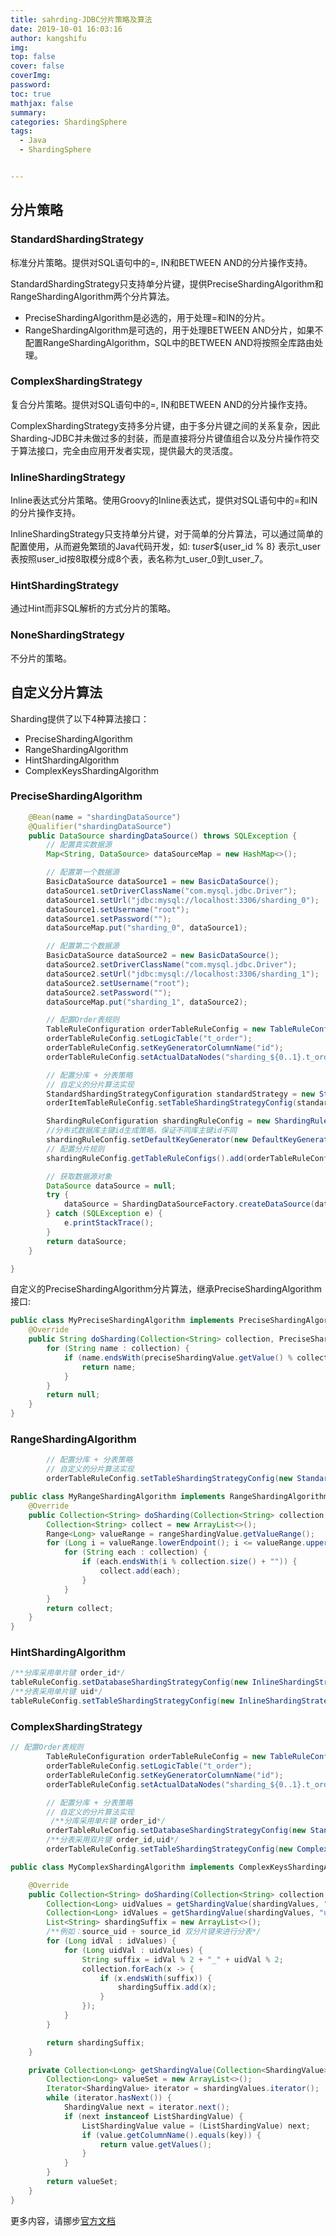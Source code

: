 ```yaml
---
title: sahrding-JDBC分片策略及算法
date: 2019-10-01 16:03:16
author: kangshifu
img: 
top: false
cover: false
coverImg: 
password: 
toc: true
mathjax: false
summary: 
categories: ShardingSphere
tags:
  - Java 
  - ShardingSphere


---
```




<!--more-->  



## 分片策略

### StandardShardingStrategy

标准分片策略。提供对SQL语句中的=, IN和BETWEEN AND的分片操作支持。

StandardShardingStrategy只支持单分片键，提供PreciseShardingAlgorithm和RangeShardingAlgorithm两个分片算法。

* PreciseShardingAlgorithm是必选的，用于处理=和IN的分片。
* RangeShardingAlgorithm是可选的，用于处理BETWEEN AND分片，如果不配置RangeShardingAlgorithm，SQL中的BETWEEN AND将按照全库路由处理。



### ComplexShardingStrategy

复合分片策略。提供对SQL语句中的=, IN和BETWEEN AND的分片操作支持。

ComplexShardingStrategy支持多分片键，由于多分片键之间的关系复杂，因此Sharding-JDBC并未做过多的封装，而是直接将分片键值组合以及分片操作符交于算法接口，完全由应用开发者实现，提供最大的灵活度。



### InlineShardingStrategy

Inline表达式分片策略。使用Groovy的Inline表达式，提供对SQL语句中的=和IN的分片操作支持。

InlineShardingStrategy只支持单分片键，对于简单的分片算法，可以通过简单的配置使用，从而避免繁琐的Java代码开发，如: t*user*${user_id % 8} 表示t_user表按照user_id按8取模分成8个表，表名称为t_user_0到t_user_7。



### HintShardingStrategy

通过Hint而非SQL解析的方式分片的策略。



### NoneShardingStrategy

不分片的策略。



## 自定义分片算法

Sharding提供了以下4种算法接口：

* PreciseShardingAlgorithm
* RangeShardingAlgorithm
* HintShardingAlgorithm
* ComplexKeysShardingAlgorithm



### PreciseShardingAlgorithm

```java
 	@Bean(name = "shardingDataSource")
    @Qualifier("shardingDataSource")
    public DataSource shardingDataSource() throws SQLException {
        // 配置真实数据源
        Map<String, DataSource> dataSourceMap = new HashMap<>();

        // 配置第一个数据源
        BasicDataSource dataSource1 = new BasicDataSource();
        dataSource1.setDriverClassName("com.mysql.jdbc.Driver");
        dataSource1.setUrl("jdbc:mysql://localhost:3306/sharding_0");
        dataSource1.setUsername("root");
        dataSource1.setPassword("");
        dataSourceMap.put("sharding_0", dataSource1);

        // 配置第二个数据源
        BasicDataSource dataSource2 = new BasicDataSource();
        dataSource2.setDriverClassName("com.mysql.jdbc.Driver");
        dataSource2.setUrl("jdbc:mysql://localhost:3306/sharding_1");
        dataSource2.setUsername("root");
        dataSource2.setPassword("");
        dataSourceMap.put("sharding_1", dataSource2);

        // 配置Order表规则
        TableRuleConfiguration orderTableRuleConfig = new TableRuleConfiguration();
        orderTableRuleConfig.setLogicTable("t_order");
        orderTableRuleConfig.setKeyGeneratorColumnName("id");
        orderTableRuleConfig.setActualDataNodes("sharding_${0..1}.t_order${0..1}");

        // 配置分库 + 分表策略
        // 自定义的分片算法实现
        StandardShardingStrategyConfiguration standardStrategy = new StandardShardingStrategyConfiguration("order_id",new MyPreciseShardingAlgorithm());
        orderItemTableRuleConfig.setTableShardingStrategyConfig(standardStrategy);

        ShardingRuleConfiguration shardingRuleConfig = new ShardingRuleConfiguration();
        //分布式数据库主键id生成策略，保证不同库主键id不同
        shardingRuleConfig.setDefaultKeyGenerator(new DefaultKeyGenerator());
        // 配置分片规则
        shardingRuleConfig.getTableRuleConfigs().add(orderTableRuleConfig);

        // 获取数据源对象
        DataSource dataSource = null;
        try {
            dataSource = ShardingDataSourceFactory.createDataSource(dataSourceMap, shardingRuleConfig, new ConcurrentHashMap<>(), new Properties());
        } catch (SQLException e) {
            e.printStackTrace();
        }
        return dataSource;
    }

}
```

自定义的PreciseShardingAlgorithm分片算法，继承PreciseShardingAlgorithm<Long>接口:

```java
public class MyPreciseShardingAlgorithm implements PreciseShardingAlgorithm<Long> {
    @Override
    public String doSharding(Collection<String> collection, PreciseShardingValue<Long> preciseShardingValue) {
        for (String name : collection) {
            if (name.endsWith(preciseShardingValue.getValue() % collection.size() + "")){
                return name;
            }
        }
        return null;
    }
}
```



### RangeShardingAlgorithm

```java
		// 配置分库 + 分表策略
        // 自定义的分片算法实现
        orderTableRuleConfig.setTableShardingStrategyConfig(new StandardShardingStrategyConfiguration("order_id", new MyPreciseShardingAlgorithm()));
```

```java
public class MyRangeShardingAlgorithm implements RangeShardingAlgorithm<Long> {
    @Override
    public Collection<String> doSharding(Collection<String> collection, RangeShardingValue<Long> rangeShardingValue) {
        Collection<String> collect = new ArrayList<>();
        Range<Long> valueRange = rangeShardingValue.getValueRange();
        for (Long i = valueRange.lowerEndpoint(); i <= valueRange.upperEndpoint(); i++) {
            for (String each : collection) {
                if (each.endsWith(i % collection.size() + "")) {
                    collect.add(each);
                }
            }
        }
        return collect;
    }
}
```

### HintShardingAlgorithm

```java
/**分库采用单片键 order_id*/
tableRuleConfig.setDatabaseShardingStrategyConfig(new InlineShardingStrategyConfiguration("order_id", "sharding_${order_id % 2}"));
/**分表采用单片键 uid*/
tableRuleConfig.setTableShardingStrategyConfig(new InlineShardingStrategyConfiguration("uid", "t_order_${uid % 2}"));
```





### ComplexShardingStrategy

```java
// 配置Order表规则
        TableRuleConfiguration orderTableRuleConfig = new TableRuleConfiguration();
        orderTableRuleConfig.setLogicTable("t_order");
		orderTableRuleConfig.setKeyGeneratorColumnName("id");
        orderTableRuleConfig.setActualDataNodes("sharding_${0..1}.t_order_${0..1}_${0..1}");

        // 配置分库 + 分表策略
        // 自定义的分片算法实现
         /**分库采用单片键 order_id*/
        orderTableRuleConfig.setDatabaseShardingStrategyConfig(new StandardShardingStrategyConfiguration("order_id", new MyPreciseShardingAlgorithm()));
        /**分表采用双片键 order_id,uid*/
        orderTableRuleConfig.setTableShardingStrategyConfig(new ComplexShardingStrategyConfiguration("order_id,uid", new MyComplexShardingAlgorithm()));

```

```java
public class MyComplexShardingAlgorithm implements ComplexKeysShardingAlgorithm {

    @Override
    public Collection<String> doSharding(Collection<String> collection, Collection<ShardingValue> shardingValues) {
        Collection<Long> uidValues = getShardingValue(shardingValues, "order_id");
        Collection<Long> idValues = getShardingValue(shardingValues, "uid");
        List<String> shardingSuffix = new ArrayList<>();
        /**例如：source_uid + source_id 双分片键来进行分表*/
        for (Long idVal : idValues) {
            for (Long uidVal : uidValues) {
                String suffix = idVal % 2 + "_" + uidVal % 2;
                collection.forEach(x -> {
                    if (x.endsWith(suffix)) {
                        shardingSuffix.add(x);
                    }
                });
            }
        }

        return shardingSuffix;
    }

    private Collection<Long> getShardingValue(Collection<ShardingValue> shardingValues, final String key) {
        Collection<Long> valueSet = new ArrayList<>();
        Iterator<ShardingValue> iterator = shardingValues.iterator();
        while (iterator.hasNext()) {
            ShardingValue next = iterator.next();
            if (next instanceof ListShardingValue) {
                ListShardingValue value = (ListShardingValue) next;
                if (value.getColumnName().equals(key)) {
                    return value.getValues();
                }
            }
        }
        return valueSet;
    }
}
```



更多内容，请挪步[官方文档](https://shardingsphere.apache.org/)
